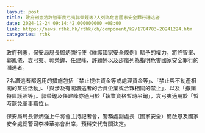 ```yaml
---
layout: post
title: 政府刊憲將許智峯袁弓夷郭榮鏗等7人列為危害國家安全罪行潛逃者
date: 2024-12-24 09:14:42.000000000 +08:00
link: https://news.rthk.hk/rthk/ch/component/k2/1784783-20241224.htm
categories: rthk
---
```


政府刊憲，保安局局長鄧炳強行使《維護國家安全條例》賦予的權力，將許智峯、郭鳳儀、袁弓夷、郭榮鏗、任建峰、許穎婷以及邵嵐列為指明危害國家安全罪行的潛逃者。　　

7名潛逃者都適用的措施包括「禁止提供資金等或處理資金等」、「禁止與不動產相關的某些活動」、「與涉及有關潛逃者的合資企業或合夥相關的禁止」，以及「撤銷特區護照等」。郭榮鏗及任建峰亦適用於「執業資格暫時吊銷」，袁弓夷適用於「暫時罷免董事職位」。

保安局局長鄧炳強上午將會主持記者會，警務處副處長（國家安全）簡啟恩及國家安全處總警司李桂華亦會出席，預料交代有關決定。
